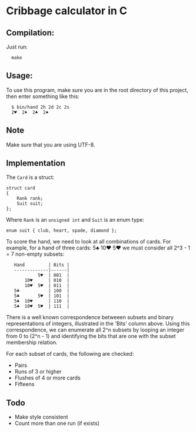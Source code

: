 # Cribbage calculator in C

## Compilation:

Just run:

```
  make
```

## Usage:

To use this program, make sure you are in the root directory of this project, 
then enter something like this:

```
  $ bin/hand 2h 2d 2c 2s
  2♥  2♦  2♣  2♠
```

## Note
Make sure that you are using UTF-8.

## Implementation

The `Card` is a struct:

```
struct card
{
    Rank rank;
    Suit suit;
};
```

Where `Rank` is an `unsigned int` and `Suit` is an enum type:

```
enum suit { club, heart, spade, diamond };
```

To score the hand, we need to look at all combinations of cards.
For example, for a hand of three cards:  5♣  10♥  5♥  we must 
consider all 2^3 - 1 = 7 non-empty subsets:

```
   Hand         | Bits |
   -------------|------|
            5♥  | 001  |
       10♥      | 010  |
       10♥  5♥  | 011  |
   5♣           | 100  |
   5♣       5♥  | 101  |
   5♣  10♥      | 110  |
   5♣  10♥  5♥  | 111  |
```

There is a well known correspondence betweeen subsets and binary 
representations of integers, illustrated in the 'Bits' column above.
Using this correspondence, we can enumerate all 2^n subsets by looping
an integer from 0 to (2^n - 1) and identifying the bits that are one 
with the subset membership relation.

For each subset of cards, the following are checked:
 - Pairs
 - Runs of 3 or higher
 - Flushes of 4 or more cards
 - Fifteens


## Todo
 - Make style consistent
 - Count more than one run (if exists)

